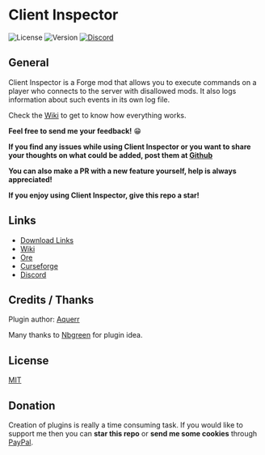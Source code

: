# Client Inspector

![License](https://img.shields.io/github/license/aquerr/clientinspector.svg?label=License)
![Version](https://img.shields.io/github/release/aquerr/clientinspector.svg?label=Version)
[![Discord](https://img.shields.io/discord/447076657698963466.svg?color=blue&label=Discord&logo=Discord&logoColor=white)](https://discord.gg/Zg3rWta)

## General
Client Inspector is a Forge mod that allows you to execute commands on a player 
who connects to the server with disallowed mods. It also logs information about such events in its own log file.

Check the [Wiki](https://github.com/Aquerr/ClientInspector/wiki) to get to know how everything works.

**Feel free to send me your feedback!** :grin: 

**If you find any issues while using **Client Inspector** or you want to share your thoughts on what could be added, post them at [Github](https://github.com/Aquerr/ClientInspector/issues)**

**You can also make a PR with a new feature yourself, help is always appreciated!**

**If you enjoy using Client Inspector, give this repo a star!**

## Links

* [Download Links](https://github.com/Aquerr/ClientInspector/releases)
* [Wiki](https://github.com/Aquerr/ClientInspector/wiki)
* [Ore](https://ore.spongepowered.org/Niebek/Client-Inspector)
* [Curseforge](https://www.curseforge.com/minecraft/mc-mods/client-inspector)
* [Discord](https://discord.gg/Zg3rWta)

## Credits / Thanks

Plugin author: [Aquerr](https://github.com/Aquerr)

Many thanks to [Nbgreen](https://github.com/nbgreen) for plugin idea.

## License

[MIT](https://github.com/Aquerr/ClientInspector/blob/master/LICENSE)

## Donation

Creation of plugins is really a time consuming task. If you would like to support me then you can **star this repo** or **send me some cookies** through [PayPal](https://www.paypal.me/aquerr).
